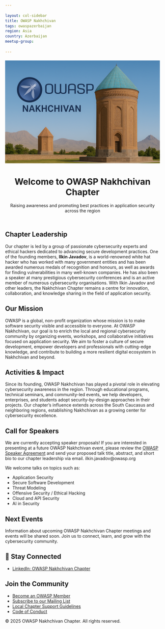 ```yaml
---

layout: col-sidebar
title: OWASP Nakhchivan
tags: owaspazerbaijan
region: Asia
country: Azerbaijan
meetup-group:

---
```

<div style="text-align: center; margin-top: 20px;">
  <img src="https://github.com/OWASP/www-chapter-nakhchivan/blob/main/assets/images/owasp%20nakhchivan.png" alt="OWASP Nakhchivan Chapter" style="max-width: 100%; height: auto;">
</div>

<html lang="en">
<head>
  <meta charset="UTF-8">
  <meta name="viewport" content="width=device-width, initial-scale=1">
  
</head>
<body>

<header>
  <h1>Welcome to OWASP Nakhchivan Chapter</h1>
  <p>Raising awareness and promoting best practices in application security across the region</p>
</header>

<section>
  <h2>Chapter Leadership</h2>
  <p>
    Our chapter is led by a group of passionate cybersecurity experts and ethical hackers dedicated to advancing secure development practices.
    One of the founding members, <strong>Ilkin Javadov</strong>, is a world-renowned white hat hacker who has worked with many government entities and has been awarded numerous medals of recognition and honours, as well as awards for finding vulnerabilities in many well-known companies.
    He has also been a speaker at many prestigious cybersecurity conferences and is an active member of numerous cybersecurity organisations.
    With Ilkin Javadov and other leaders, the Nakhchivan Chapter remains a centre for innovation, collaboration, and knowledge sharing in the field of application security.
  </p>
</section>

<section>
  <h2>Our Mission</h2>
  <p>
    OWASP is a global, non-profit organization whose mission is to make software security visible and accessible to everyone.
    At OWASP Nakhchivan, our goal is to enrich the local and regional cybersecurity community by organizing events, workshops, and collaborative initiatives focused on application security.
    We aim to foster a culture of secure development, empower developers and professionals with cutting-edge knowledge, and contribute to building a more resilient digital ecosystem in Nakhchivan and beyond.
  </p>
</section>

<section>
  <h2>Activities & Impact</h2>
  <p>
    Since its founding, OWASP Nakhchivan has played a pivotal role in elevating cybersecurity awareness in the region.
    Through educational programs, technical seminars, and community-led events, we help developers, enterprises, and students adopt security-by-design approaches in their projects.
    Our chapter’s influence extends across the South Caucasus and neighboring regions, establishing Nakhchivan as a growing center for cybersecurity excellence.
  </p>
</section>

<section>
  <h2> Call for Speakers</h2>
  <p>
    We are currently accepting speaker proposals!  
    If you are interested in presenting at a future OWASP Nakhchivan event, please review the 
    <a href="https://owasp.org/www-policy/legal/speaker-agreement" target="_blank">OWASP Speaker Agreement</a>
    and send your proposed talk title, abstract, and short bio to our chapter leadership via email. ilkin.javadov@owasp.org
  </p>
  <p>We welcome talks on topics such as:</p>
  <ul>
    <li>Application Security</li>
    <li>Secure Software Development</li>
    <li>Threat Modeling</li>
    <li>Offensive Security / Ethical Hacking</li>
    <li>Cloud and API Security</li>
    <li>AI in Security</li>
  </ul>
</section>

<section>
  <h2>Next Events</h2>
  <p>
    Information about upcoming OWASP Nakhchivan Chapter meetings and events will be shared soon.
    Join us to connect, learn, and grow with the cybersecurity community.
  </p>
</section>


<section>
  <h2>📲 Stay Connected</h2>
  <ul>
    <li><a href="https://www.linkedin.com/company/owasp-nakhchivan">LinkedIn: OWASP Nakhchivan Chapter</a></li>
  </ul>
</section>

<section>
  <h2> Join the Community</h2>
  <ul>
    <li><a href="https://owasp.org/membership/" target="_blank">Become an OWASP Member</a></li>
    <li><a href="#">Subscribe to our Mailing List</a></li>
    <li><a href="https://owasp.org/chapters/" target="_blank">Local Chapter Support Guidelines</a></li>
    <li><a href="https://owasp.org/www-policy/operational/code-of-conduct" target="_blank">Code of Conduct</a></li>
  </ul>
</section>

<footer>
  <p>© 2025 OWASP Nakhchivan Chapter. All rights reserved.</p>
</footer>

</body>
</html>

